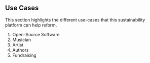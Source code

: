 ## Use Cases

This section highlights the different use-cases that this sustainability platform can help reform.
1. Open-Source Software
2. Musician
3. Artist
4. Authors
5. Fundraising
